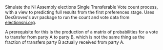 Simulate the NI Assembly elections Single Transferable Vote count process, with a view to predicting full results from the first preferences stage. Uses DexGroves's avr package to run the count and vote data from [electionsni.org](https://electionsni.org).

A prerequisite for this is the production of a matrix of probabilities for a vote to transfer from party A to party B, which is not the same thing as the fraction of transfers party B actually received from party A.
